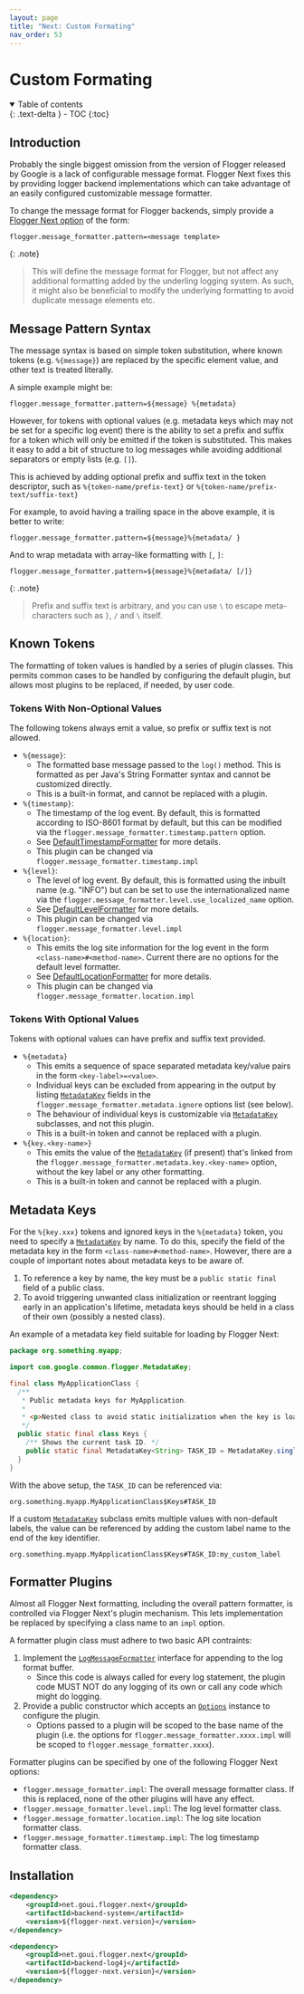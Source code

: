 ```yaml
---
layout: page
title: "Next: Custom Formating"
nav_order: 53
---
```


# Custom Formating

<details open markdown="block">
  <summary>
    Table of contents
  </summary>
  {: .text-delta }
- TOC
{:toc}
</details>

## Introduction

Probably the single biggest omission from the version of Flogger released by Google is a lack of
configurable message format. Flogger Next fixes this by providing logger backend implementations
which can take advantage of an easily configured customizable message formatter.

To change the message format for Flogger backends, simply provide
a [Flogger Next option](next_options) of the form:

```properties
flogger.message_formatter.pattern=<message template>
```

{: .note}
> This will define the message format for Flogger, but not affect any additional formatting added
> by the underling logging system. As such, it might also be beneficial to modify the underlying
> formatting to avoid duplicate message elements etc.

## Message Pattern Syntax

The message syntax is based on simple token substitution, where known tokens (e.g. `%{message}`)
are replaced by the specific element value, and other text is treated literally.

A simple example might be:

```properties
flogger.message_formatter.pattern=${message} %{metadata}
```

However, for tokens with optional values (e.g. metadata keys which may not be set for a specific log
event) there is the ability to set a prefix and suffix for a token which will only be emitted if the
token is substituted. This makes it easy to add a bit of structure to log messages while avoiding
additional separators or empty lists (e.g. `[]`).

This is achieved by adding optional prefix and suffix text in the token descriptor, such
as `%{token-name/prefix-text}` or `%{token-name/prefix-text/suffix-text}`

For example, to avoid having a trailing space in the above example, it is better to write:

```properties
flogger.message_formatter.pattern=${message}%{metadata/ }
```

And to wrap metadata with array-like formatting with `[`, `]`:

```properties
flogger.message_formatter.pattern=${message}%{metadata/ [/]}
```

{: .note}
> Prefix and suffix text is arbitrary, and you can use `\` to escape meta-characters such as
> `}`, `/` and `\` itself.

## Known Tokens

The formatting of token values is handled by a series of plugin classes. This permits common cases
to be handled by configuring the default plugin, but allows most plugins to be replaced, if needed,
by user code.

### Tokens With Non-Optional Values

The following tokens always emit a value, so prefix or suffix text is not allowed.

* `%{message}`:
    * The formatted base message passed to the `log()` method. This is formatted as per Java's
      String Formatter syntax and cannot be customized directly.
    * This is a built-in format, and cannot be replaced with a plugin.
* `%{timestamp}`:
    * The timestamp of the log event. By default, this is formatted according to ISO-8601 format by
      default, but this can be modified via the `flogger.message_formatter.timestamp.pattern`
      option.
    * See [DefaultTimestampFormatter]({{site.next.DefaultTimestampFormatter}}) for more details.
    * This plugin can be changed via `flogger.message_formatter.timestamp.impl`
* `%{level}`:
    * The level of log event. By default, this is formatted using the inbuilt name (e.g. "INFO")
      but can be set to use the internationalized name via
      the `flogger.message_formatter.level.use_localized_name` option.
    * See [DefaultLevelFormatter]({{site.next.DefaultLevelFormatter}}) for more details.
    * This plugin can be changed via `flogger.message_formatter.level.impl`
* `%{location}`:
    * This emits the log site information for the log event in the
      form `<class-name>#<method-name>`. Current there are no options for the default level
      formatter.
    * See [DefaultLocationFormatter]({{site.next.DefaultLocationFormatter}}) for more details.
    * This plugin can be changed via `flogger.message_formatter.location.impl`

### Tokens With Optional Values

Tokens with optional values can have prefix and suffix text provided.

* `%{metadata}`
    * This emits a sequence of space separated metadata key/value pairs in the
      form `<key-label>=<value>`.
    * Individual keys can be excluded from appearing in the output by
      listing [`MetadataKey`]({{site.MetadataKey}}) fields in
      the `flogger.message_formatter.metadata.ignore` options list (see below).
    * The behaviour of individual keys is customizable via [`MetadataKey`]({{site.MetadataKey}})
      subclasses, and not this plugin.
    * This is a built-in token and cannot be replaced with a plugin.
* `%{key.<key-name>}`
    * This emits the value of the [`MetadataKey`]({{site.MetadataKey}}) (if present) that's linked
      from the `flogger.message_formatter.metadata.key.<key-name>` option, without the key label or
      any other formatting.
    * This is a built-in token and cannot be replaced with a plugin.

## Metadata Keys

For the `%{key.xxx}` tokens and ignored keys in the `%{metadata}` token, you need to specify
a [`MetadataKey`]({{site.MetadataKey}}) by name. To do this, specify the field of the metadata key
in the form `<class-name>#<method-name>`. However, there are a couple of important notes about
metadata keys to be aware of.

1. To reference a key by name, the key must be a `public static final` field of a public class.
2. To avoid triggering unwanted class initialization or reentrant logging early in an application's
   lifetime, metadata keys should be held in a class of their own (possibly a nested class).

An example of a metadata key field suitable for loading by Flogger Next:

```java
package org.something.myapp;

import com.google.common.flogger.MetadataKey;

final class MyApplicationClass {
  /**
   * Public metadata keys for MyApplication.
   *
   * <p>Nested class to avoid static initialization when the key is loaded by the formatter.
   */
  public static final class Keys {
    /** Shows the current task ID. */
    public static final MetadataKey<String> TASK_ID = MetadataKey.single("task", String.class);
  }
}
```

With the above setup, the `TASK_ID` can be referenced via:

```
org.something.myapp.MyApplicationClass$Keys#TASK_ID
```

If a custom [`MetadataKey`]({{site.MetadataKey}}) subclass emits multiple values with non-default
labels, the value can be referenced by adding the custom label name to the end of the key
identifier.

```
org.something.myapp.MyApplicationClass$Keys#TASK_ID:my_custom_label
```

## Formatter Plugins

Almost all Flogger Next formatting, including the overall pattern formatter, is controlled via
Flogger Next's plugin mechanism. This lets implementation be replaced by specifying a class name to
an `impl` option.

A formatter plugin class must adhere to two basic API contraints:

1. Implement the [`LogMessageFormatter`]({{site.LogMessageFormatter}}) interface for appending to
   the log format buffer.
    * Since this code is always called for every log statement, the plugin code MUST NOT do any
      logging of its own or call any code which might do logging.
2. Provide a public constructor which accepts an [`Options`]({{site.next.Options}}) instance to
   configure the plugin.
    * Options passed to a plugin will be scoped to the base name of the plugin (i.e. the options
      for `flogger.message_formatter.xxxx.impl` will be scoped to `flogger.message_formatter.xxxx`).

Formatter plugins can be specified by one of the following Flogger Next options:

* `flogger.message_formatter.impl`: The overall message formatter class. If this is replaced, none
  of the other plugins will have any effect.
* `flogger.message_formatter.level.impl`: The log level formatter class.
* `flogger.message_formatter.location.impl`: The log site location formatter class.
* `flogger.message_formatter.timestamp.impl`: The log timestamp formatter class.

## Installation

<!-- @formatter:off -->
```xml
<dependency>
    <groupId>net.goui.flogger.next</groupId>
    <artifactId>backend-system</artifactId>
    <version>${flogger-next.version}</version>
</dependency>
```
<!-- @formatter:on -->

<!-- @formatter:off -->
```xml
<dependency>
    <groupId>net.goui.flogger.next</groupId>
    <artifactId>backend-log4j</artifactId>
    <version>${flogger-next.version}</version>
</dependency>
```
<!-- @formatter:on -->
